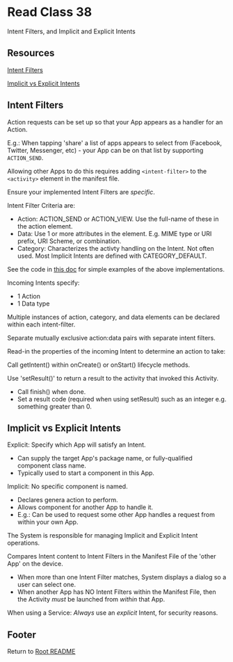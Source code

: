 # Read Class 38

Intent Filters, and Implicit and Explicit Intents

## Resources

[Intent Filters](https://developer.android.com/training/basics/intents/filters)

[Implicit vs Explicit Intents](https://developer.android.com/guide/components/intents-filters#Types)

## Intent Filters

Action requests can be set up so that your App appears as a handler for an Action.

E.g.: When tapping 'share' a list of apps appears to select from (Facebook, Twitter, Messenger, etc) - your App can be on that list by supporting `ACTION_SEND`.

Allowing other Apps to do this requires adding `<intent-filter>` to the `<activity>` element in the manifest file.

Ensure your implemented Intent Filters are *specific*.

Intent Filter Criteria are:

- Action: ACTION_SEND or ACTION_VIEW. Use the full-name of these in the action element.
- Data: Use 1 or more attributes in the element. E.g. MIME type or URI prefix, URI Scheme, or combination.
- Category: Characterizes the activty handling on the Intent. Not often used. Most Implicit Intents are defined with CATEGORY_DEFAULT.

See the code in [this doc](https://developer.android.com/training/basics/intents/filters) for simple examples of the above implementations.

Incoming Intents specify:

- 1 Action
- 1 Data type

Multiple instances of action, category, and data elements can be declared within each intent-filter.

Separate mutually exclusive action:data pairs with separate intent filters.

Read-in the properties of the incoming Intent to determine an action to take:

Call getIntent() within onCreate() or onStart() lifecycle methods.

Use 'setResult()' to return a result to the activity that invoked this Activity.

- Call finish() when done.
- Set a result code (required when using setResult) such as an integer e.g. something greater than 0.

## Implicit vs Explicit Intents

Explicit: Specify which App will satisfy an Intent.

- Can supply the target App's package name, or fully-qualified component class name.
- Typically used to start a component in this App.

Implicit: No specific component is named.

- Declares genera action to perform.
- Allows component for another App to handle it.
- E.g.: Can be used to request some other App handles a request from within your own App.

The System is responsible for managing Implicit and Explicit Intent operations.

Compares Intent content to Intent Filters in the Manifest File of the 'other App' on the device.

- When more than one Intent Filter matches, System displays a dialog so a user can select one.
- When another App has NO Intent Filters within the Manifest File, then the Activity *must* be launched from *within* that App.

When using a Service: *Always* use an *explicit* Intent, for security reasons.

## Footer

Return to [Root README](../README.html)
